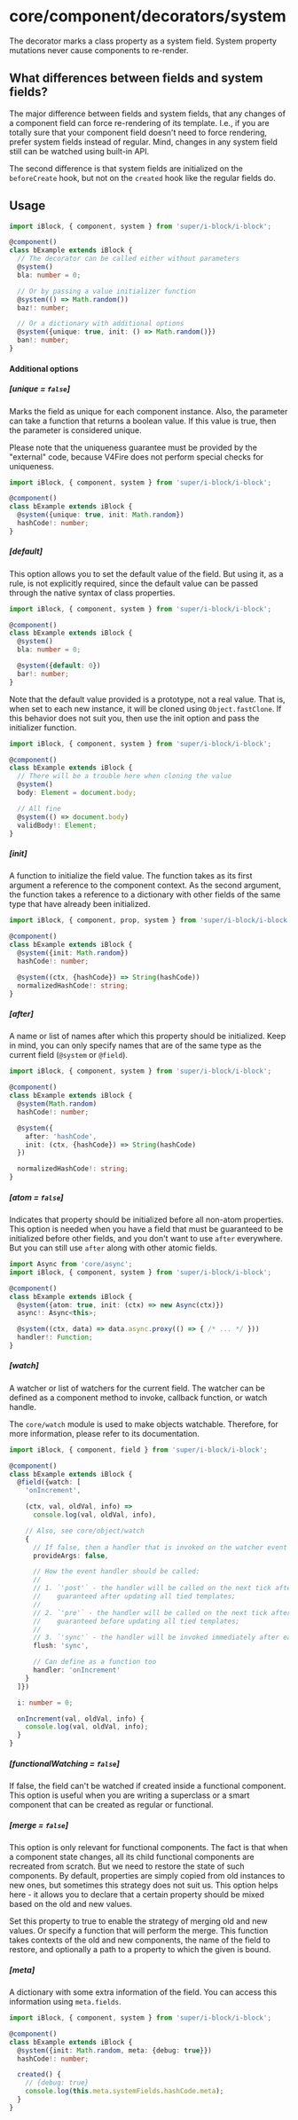 # core/component/decorators/system

The decorator marks a class property as a system field.
System property mutations never cause components to re-render.

## What differences between fields and system fields?

The major difference between fields and system fields, that any changes of a component field can force re-rendering of its template.
I.e., if you are totally sure that your component field doesn't need to force rendering, prefer system fields instead of regular.
Mind, changes in any system field still can be watched using built-in API.

The second difference is that system fields are initialized on the `beforeCreate` hook,
but not on the `created` hook like the regular fields do.

## Usage

```typescript
import iBlock, { component, system } from 'super/i-block/i-block';

@component()
class bExample extends iBlock {
  // The decorator can be called either without parameters
  @system()
  bla: number = 0;

  // Or by passing a value initializer function
  @system(() => Math.random())
  baz!: number;

  // Or a dictionary with additional options
  @system({unique: true, init: () => Math.random()})
  ban!: number;
}
```

#### Additional options

##### [unique = `false`]

Marks the field as unique for each component instance.
Also, the parameter can take a function that returns a boolean value.
If this value is true, then the parameter is considered unique.

Please note that the uniqueness guarantee must be provided by the "external" code,
because V4Fire does not perform special checks for uniqueness.

```typescript
import iBlock, { component, system } from 'super/i-block/i-block';

@component()
class bExample extends iBlock {
  @system({unique: true, init: Math.random})
  hashCode!: number;
}
```

##### [default]

This option allows you to set the default value of the field.
But using it, as a rule, is not explicitly required, since the default value can be passed through
the native syntax of class properties.

```typescript
import iBlock, { component, system } from 'super/i-block/i-block';

@component()
class bExample extends iBlock {
  @system()
  bla: number = 0;

  @system({default: 0})
  bar!: number;
}
```

Note that the default value provided is a prototype, not a real value. That is, when set to each new instance,
it will be cloned using `Object.fastClone`. If this behavior does not suit you, then use the init option and pass the
initializer function.

```typescript
import iBlock, { component, system } from 'super/i-block/i-block';

@component()
class bExample extends iBlock {
  // There will be a trouble here when cloning the value
  @system()
  body: Element = document.body;

  // All fine
  @system(() => document.body)
  validBody!: Element;
}
```

##### [init]

A function to initialize the field value.
The function takes as its first argument a reference to the component context.
As the second argument, the function takes a reference to a dictionary with other fields of the same type that
have already been initialized.

```typescript
import iBlock, { component, prop, system } from 'super/i-block/i-block';

@component()
class bExample extends iBlock {
  @system({init: Math.random})
  hashCode!: number;

  @system((ctx, {hashCode}) => String(hashCode))
  normalizedHashCode!: string;
}
```

##### [after]

A name or list of names after which this property should be initialized.
Keep in mind, you can only specify names that are of the same type as the current field (`@system` or `@field`).

```typescript
import iBlock, { component, system } from 'super/i-block/i-block';

@component()
class bExample extends iBlock {
  @system(Math.random)
  hashCode!: number;

  @system({
    after: 'hashCode',
    init: (ctx, {hashCode}) => String(hashCode)
  })

  normalizedHashCode!: string;
}
```

##### [atom = `false`]

Indicates that property should be initialized before all non-atom properties.
This option is needed when you have a field that must be guaranteed to be initialized before other fields,
and you don't want to use `after` everywhere. But you can still use `after` along with other atomic fields.

```typescript
import Async from 'core/async';
import iBlock, { component, system } from 'super/i-block/i-block';

@component()
class bExample extends iBlock {
  @system({atom: true, init: (ctx) => new Async(ctx)})
  async!: Async<this>;

  @system((ctx, data) => data.async.proxy(() => { /* ... */ }))
  handler!: Function;
}
```

##### [watch]

A watcher or list of watchers for the current field.
The watcher can be defined as a component method to invoke, callback function, or watch handle.

The `core/watch` module is used to make objects watchable.
Therefore, for more information, please refer to its documentation.

```typescript
import iBlock, { component, field } from 'super/i-block/i-block';

@component()
class bExample extends iBlock {
  @field({watch: [
    'onIncrement',

    (ctx, val, oldVal, info) =>
      console.log(val, oldVal, info),

    // Also, see core/object/watch
    {
      // If false, then a handler that is invoked on the watcher event does not take any arguments from the event
      provideArgs: false,

      // How the event handler should be called:
      //
      // 1. `'post'` - the handler will be called on the next tick after the mutation and
      //    guaranteed after updating all tied templates;
      //
      // 2. `'pre'` - the handler will be called on the next tick after the mutation and
      //    guaranteed before updating all tied templates;
      //
      // 3. `'sync'` - the handler will be invoked immediately after each mutation.
      flush: 'sync',

      // Can define as a function too
      handler: 'onIncrement'
    }
  ]})

  i: number = 0;

  onIncrement(val, oldVal, info) {
    console.log(val, oldVal, info);
  }
}
```

##### [functionalWatching = `false`]

If false, the field can't be watched if created inside a functional component.
This option is useful when you are writing a superclass or a smart component that can be created as regular or functional.

##### [merge = `false`]

This option is only relevant for functional components.
The fact is that when a component state changes, all its child functional components are recreated from scratch.
But we need to restore the state of such components. By default, properties are simply copied from old instances to
new ones, but sometimes this strategy does not suit us. This option helps here - it allows you to declare that
a certain property should be mixed based on the old and new values.

Set this property to true to enable the strategy of merging old and new values.
Or specify a function that will perform the merge. This function takes contexts of the old and new components,
the name of the field to restore, and optionally a path to a property to which the given is bound.

##### [meta]

A dictionary with some extra information of the field.
You can access this information using `meta.fields`.

```typescript
import iBlock, { component, system } from 'super/i-block/i-block';

@component()
class bExample extends iBlock {
  @system({init: Math.random, meta: {debug: true}})
  hashCode!: number;

  created() {
    // {debug: true}
    console.log(this.meta.systemFields.hashCode.meta);
  }
}
```
